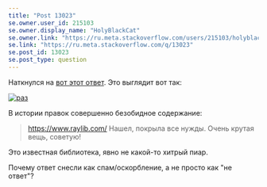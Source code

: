 ```yaml
---
title: "Post 13023"
se.owner.user_id: 215103
se.owner.display_name: "HolyBlackCat"
se.owner.link: "https://ru.meta.stackoverflow.com/users/215103/holyblackcat"
se.link: "https://ru.meta.stackoverflow.com/q/13023"
se.post_id: 13023
se.post_type: question
---
```

<p>Наткнулся на <a href="https://ru.stackoverflow.com/a/1542427">вот этот ответ</a>. Это выглядит вот так:</p>
<p><a href="https://i.stack.imgur.com/ahwyK.png" rel="nofollow noreferrer"><img src="https://i.stack.imgur.com/ahwyK.png" alt="раз" /></a></p>
<p>В истории правок совершенно безобидное содержание:</p>
<blockquote>
<p><a href="https://www.raylib.com/" rel="nofollow noreferrer">https://www.raylib.com/</a> Нашел, покрыла все нужды. Очень крутая вещь, советую!</p>
</blockquote>
<p>Это известная библиотека, явно не какой-то хитрый пиар.</p>
<p>Почему ответ снесли как спам/оскорбление, а не просто как &quot;не ответ&quot;?</p>
